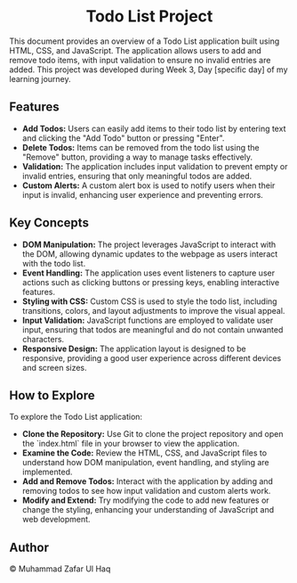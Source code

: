 <h1 style="text-align: center;">Todo List Project</h1>
<p>This document provides an overview of a Todo List application built using HTML, CSS, and JavaScript. The application allows users to add and remove todo items, with input validation to ensure no invalid entries are added. This project was developed during Week 3, Day [specific day] of my learning journey.</p>

<h2>Features</h2>
<ul>
    <li><strong>Add Todos:</strong> Users can easily add items to their todo list by entering text and clicking the "Add Todo" button or pressing "Enter".</li>
    <li><strong>Delete Todos:</strong> Items can be removed from the todo list using the "Remove" button, providing a way to manage tasks effectively.</li>
    <li><strong>Validation:</strong> The application includes input validation to prevent empty or invalid entries, ensuring that only meaningful todos are added.</li>
    <li><strong>Custom Alerts:</strong> A custom alert box is used to notify users when their input is invalid, enhancing user experience and preventing errors.</li>
</ul>

<h2>Key Concepts</h2>
<ul>
    <li><strong>DOM Manipulation:</strong> The project leverages JavaScript to interact with the DOM, allowing dynamic updates to the webpage as users interact with the todo list.</li>
    <li><strong>Event Handling:</strong> The application uses event listeners to capture user actions such as clicking buttons or pressing keys, enabling interactive features.</li>
    <li><strong>Styling with CSS:</strong> Custom CSS is used to style the todo list, including transitions, colors, and layout adjustments to improve the visual appeal.</li>
    <li><strong>Input Validation:</strong> JavaScript functions are employed to validate user input, ensuring that todos are meaningful and do not contain unwanted characters.</li>
    <li><strong>Responsive Design:</strong> The application layout is designed to be responsive, providing a good user experience across different devices and screen sizes.</li>
</ul>

<h2>How to Explore</h2>
<p>To explore the Todo List application:</p>
<ul>
    <li><strong>Clone the Repository:</strong> Use Git to clone the project repository and open the `index.html` file in your browser to view the application.</li>
    <li><strong>Examine the Code:</strong> Review the HTML, CSS, and JavaScript files to understand how DOM manipulation, event handling, and styling are implemented.</li>
    <li><strong>Add and Remove Todos:</strong> Interact with the application by adding and removing todos to see how input validation and custom alerts work.</li>
    <li><strong>Modify and Extend:</strong> Try modifying the code to add new features or change the styling, enhancing your understanding of JavaScript and web development.</li>
</ul>

<h2>Author</h2>
<p>&copy; Muhammad Zafar Ul Haq</p>
